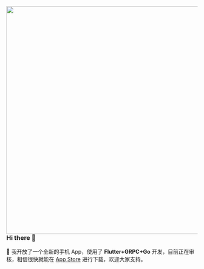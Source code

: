 <img align='right' width="600px" src="https://raw.githubusercontent.com/DuanJiaNing/makeaplan_public/main/preview.png">

### Hi there 👋

🎉 我开放了一个全新的手机 App，使用了 <b>Flutter+GRPC+Go</b> 开发，目前正在审核，相信很快就能在 [App Store](https://itunes.apple.com/app/id1541785145) 进行下载，欢迎大家支持。

<!--
**DuanJiaNing/DuanJiaNing** is a ✨ _special_ ✨ repository because its `README.md` (this file) appears on your GitHub profile.

Here are some ideas to get you started:

- 🔭 I’m currently working on ...
- 🌱 I’m currently learning ...
- 👯 I’m looking to collaborate on ...
- 🤔 I’m looking for help with ...
- 💬 Ask me about ...
- 📫 How to reach me: ...
- 😄 Pronouns: ...
- ⚡ Fun fact: ...
-->
